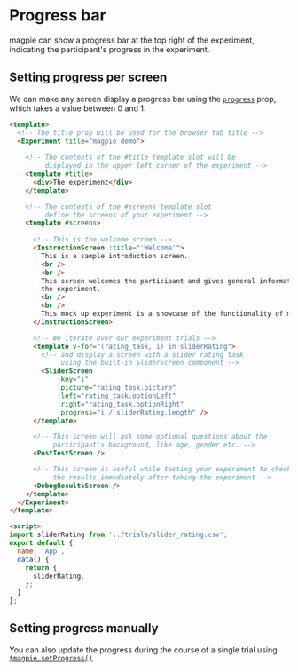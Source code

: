 # Progress bar
magpie can show a progress bar at the top right of the experiment, indicating the participant's progress in the experiment.

## Setting progress per screen
We can make any screen display a progress bar using the [`progress`](https://magpie-reference.netlify.app/#screen) prop,
which takes a value between 0 and 1:

```html
<template>
  <!-- The title prop will be used for the browser tab title -->
  <Experiment title="magpie demo">
      
    <!-- The contents of the #title template slot will be
         displayed in the upper left corner of the experiment -->
    <template #title>
      <div>The experiment</div>
    </template>

    <!-- The contents of the #screens template slot
         define the screens of your experiment -->
    <template #screens>
      
      <!-- This is the welcome screen -->
      <InstructionScreen :title="'Welcome'">
        This is a sample introduction screen.
        <br />
        <br />
        This screen welcomes the participant and gives general information about
        the experiment.
        <br />
        <br />
        This mock up experiment is a showcase of the functionality of magpie.
      </InstructionScreen>

      <!-- We iterate over our experiment trials -->
      <template v-for="(rating_task, i) in sliderRating">
        <!-- and display a screen with a slider rating task
             using the built-in SliderScreen component -->
        <SliderScreen
            :key="i"
            :picture="rating_task.picture"
            :left="rating_task.optionLeft"
            :right="rating_task.optionRight" 
            :progress="i / sliderRating.length" />
      </template>

      <!-- This screen will ask some optional questions about the
           participant's background, like age, gender etc. -->
      <PostTestScreen />

      <!-- This screen is useful while testing your experiment to check
           the results immediately after taking the experiment -->
      <DebugResultsScreen />
    </template>
  </Experiment>
</template>

<script>
import sliderRating from '../trials/slider_rating.csv';
export default {
  name: 'App',
  data() {
    return {
      sliderRating,
    };
  }
};
```

## Setting progress manually
You can also update the progress during the course of a single trial using [`$magpie.setProgress()`](https://magpie-reference.netlify.app/#Magpie+setProgress)
